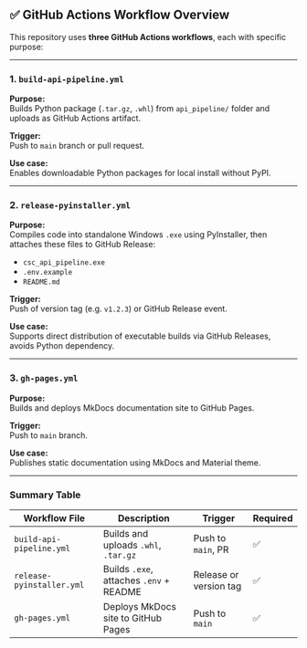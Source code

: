 ## ✅ GitHub Actions Workflow Overview

This repository uses **three GitHub Actions workflows**, each with specific purpose:

---

### 1. `build-api-pipeline.yml`

**Purpose:**  
Builds Python package (`.tar.gz`, `.whl`) from `api_pipeline/` folder and uploads as GitHub Actions artifact.

**Trigger:**  
Push to `main` branch or pull request.

**Use case:**  
Enables downloadable Python packages for local install without PyPI.

---

### 2. `release-pyinstaller.yml`

**Purpose:**  
Compiles code into standalone Windows `.exe` using PyInstaller, then attaches these files to GitHub Release:
- `csc_api_pipeline.exe`
- `.env.example`
- `README.md`

**Trigger:**  
Push of version tag (e.g. `v1.2.3`) or GitHub Release event.

**Use case:**  
Supports direct distribution of executable builds via GitHub Releases, avoids Python dependency.

---

### 3. `gh-pages.yml`

**Purpose:**  
Builds and deploys MkDocs documentation site to GitHub Pages.

**Trigger:**  
Push to `main` branch.

**Use case:**  
Publishes static documentation using MkDocs and Material theme.

---

### Summary Table

| Workflow File              | Description                             | Trigger                   | Required |
|----------------------------|-----------------------------------------|---------------------------|----------|
| `build-api-pipeline.yml`   | Builds and uploads `.whl`, `.tar.gz`    | Push to `main`, PR        | ✅       |
| `release-pyinstaller.yml`  | Builds `.exe`, attaches `.env` + README | Release or version tag    | ✅       |
| `gh-pages.yml`             | Deploys MkDocs site to GitHub Pages     | Push to `main`            | ✅       |
